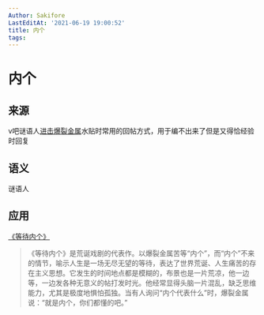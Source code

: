 ```yaml
---
Author: Sakifore
LastEditAt: '2021-06-19 19:00:52'
title: 内个
tags:
---
```

# 内个

## 来源

v吧谜语人[进击爆裂金属](https://tieba.baidu.com/home/main?id=tb.1.1f732bd.57Wy8Znxs3c5pMLdpjgAag)水贴时常用的回帖方式，用于编不出来了但是又得恰经验时回复

## 语义

谜语人

## 应用

[《等待内个》](https://tieba.baidu.com/p/7365772289)

>《等待内个》是荒诞戏剧的代表作。以爆裂金属苦等“内个”，而“内个”不来的情节，喻示人生是一场无尽无望的等待，表达了世界荒诞、人生痛苦的存在主义思想。它发生的时间地点都是模糊的，布景也是一片荒凉，他一边等，一边发各种无意义的帖打发时光。他经常显得头脑一片混乱，缺乏思维能力，尤其是极度地惧怕孤独。当有人询问“内个代表什么”时，爆裂金属说：“就是内个，你们都懂的吧。”